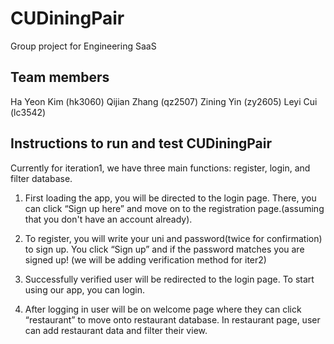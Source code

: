 # CUDiningPair
Group project for Engineering SaaS

## Team members
Ha Yeon Kim (hk3060)
Qijian Zhang (qz2507)
Zining Yin (zy2605)
Leyi Cui (lc3542)

## Instructions to run and test CUDiningPair
Currently for iteration1, we have three main functions: register, login, and filter database.

1. First loading the app, you will be directed to the login page. There, you can click “Sign up here” and move on to the registration page.(assuming that you don't have an account already).

2. To register, you will write your uni and password(twice for confirmation) to sign up. You click “Sign up” and if the password matches you are signed up! (we will be adding verification method for iter2)

3. Successfully verified user will be redirected to the login page. To start using our app, you can login. 

4. After logging in user will be on welcome page where they can click “restaurant” to move onto restaurant database. In restaurant page, user can add restaurant data and filter their view. 
